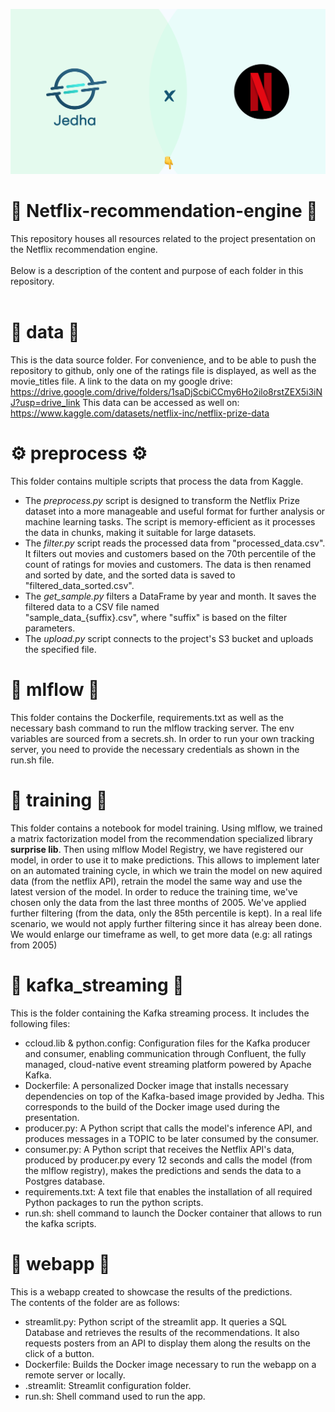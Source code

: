 ![Screenshot](jedhaXnetflix.png)
# 🍿 Netflix-recommendation-engine 🍿
This repository houses all resources related to the project presentation on the Netflix recommendation engine.
<br><br>
Below is a description of the content and purpose of each folder in this repository.<br>
<br>

# 💾 data 💾
This is the data source folder. For convenience, and to be able to push the repository to github, only one of the ratings file is displayed, as well as the movie_titles file.
A link to the data on my google drive:
https://drive.google.com/drive/folders/1saDjScbiCCmy6Ho2ilo8rstZEX5i3iNJ?usp=drive_link
This data can be accessed as well on:
https://www.kaggle.com/datasets/netflix-inc/netflix-prize-data

# ⚙️ preprocess ⚙️ 
This folder contains multiple scripts that process the data from Kaggle.
- The *preprocess.py* script is designed to transform the Netflix Prize dataset into a more manageable and useful format for further analysis or machine learning tasks. The script is memory-efficient as it processes the data in chunks, making it suitable for large datasets.
- The *filter.py* script reads the processed data from "processed_data.csv". It filters out movies and customers based on the 70th percentile of the count of ratings for movies and customers. The data is then renamed and sorted by date, and the sorted data is saved to "filtered_data_sorted.csv".
- The *get_sample.py* filters a DataFrame by year and month. It saves the filtered data to a CSV file named    
"sample_data_{suffix}.csv", where "suffix" is based on the filter parameters.
- The *upload.py* script connects to the project's S3 bucket and uploads the specified file.

# 🚀 mlflow 🚀
This folder contains the Dockerfile, requirements.txt as well as the necessary bash command to run the mlflow tracking server. The env variables are sourced from a secrets.sh.
In order to run your own tracking server, you need to provide the necessary credentials as shown in the run.sh file.


# 🧠 training 🧠 
This folder contains a notebook for model training.
Using mlflow, we trained a matrix factorization model from the recommendation specialized library **surprise lib**. Then using mlflow Model Registry, we have registered our model, in order to use it to make predictions.
This allows to implement later on an automated training cycle, in which we train the model on new aquired data (from the netflix API), retrain the model the same way and use the latest version of the model.
In order to reduce the training time, we've chosen only the data from the last three months of 2005. We've applied further filtering (from the data, only the 85th percentile is kept).
In a real life scenario, we would not apply further filtering since it has alreay been done. We would enlarge our timeframe as well, to get more data (e.g: all ratings from 2005)

# 📡 kafka_streaming 📡 
This is the folder containing the Kafka streaming process. It includes the following files:
- ccloud.lib & python.config: Configuration files for the Kafka producer and consumer, enabling communication through Confluent, the fully managed, cloud-native event streaming platform powered by Apache Kafka.
- Dockerfile: A personalized Docker image that installs necessary dependencies on top of the Kafka-based image provided by Jedha. This corresponds to the build of the Docker image used during the presentation.
- producer.py: A Python script that calls the model's inference API, and produces messages in a TOPIC to be later consumed by the consumer.
- consumer.py: A Python script that receives the Netflix API's data, produced by producer.py every 12 seconds and calls the model (from the mlflow registry), makes the predictions and sends the data to a Postgres database.
- requirements.txt: A text file that enables the installation of all required Python packages to run the python scripts.
- run.sh: shell command to launch the Docker container that allows to run the kafka scripts.

# 🚀 webapp 🚀
This is a webapp created to showcase the results of the predictions.<br>
The contents of the folder are as follows:
- streamlit.py: Python script of the streamlit app. It queries a SQL Database and retrieves the results of the recommendations. It also requests posters from an API to display them along the results on the click of a button.
- Dockerfile: Builds the Docker image necessary to run the webapp on a remote server or locally.
- .streamlit: Streamlit configuration folder.
- run.sh: Shell command used to run the app.